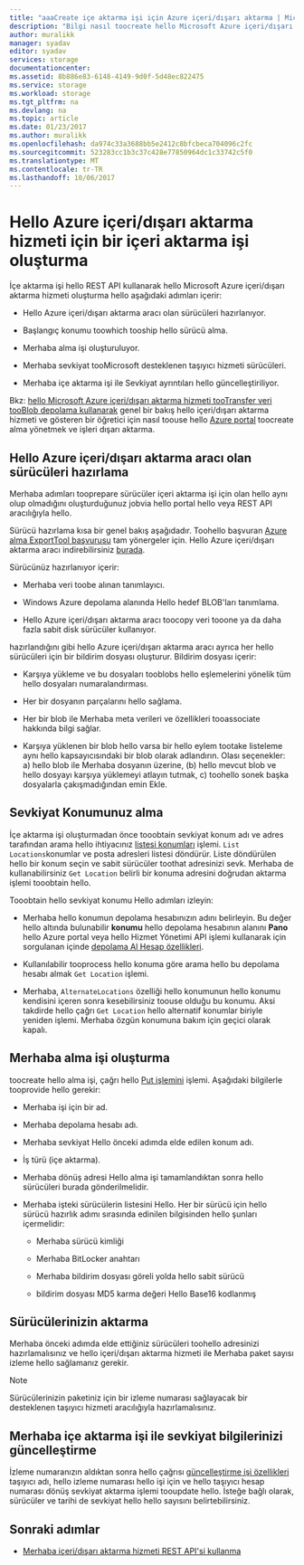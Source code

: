 ```yaml
---
title: "aaaCreate içe aktarma işi için Azure içeri/dışarı aktarma | Microsoft Docs"
description: "Bilgi nasıl toocreate hello Microsoft Azure içeri/dışarı aktarma hizmeti için bir alma."
author: muralikk
manager: syadav
editor: syadav
services: storage
documentationcenter: 
ms.assetid: 8b886e83-6148-4149-9d0f-5d48ec822475
ms.service: storage
ms.workload: storage
ms.tgt_pltfrm: na
ms.devlang: na
ms.topic: article
ms.date: 01/23/2017
ms.author: muralikk
ms.openlocfilehash: da974c33a3688bb5e2412c8bfcbeca704096c2fc
ms.sourcegitcommit: 523283cc1b3c37c428e77850964dc1c33742c5f0
ms.translationtype: MT
ms.contentlocale: tr-TR
ms.lasthandoff: 10/06/2017
---
```

# <a name="creating-an-import-job-for-hello-azure-importexport-service"></a>Hello Azure içeri/dışarı aktarma hizmeti için bir içeri aktarma işi oluşturma

İçe aktarma işi hello REST API kullanarak hello Microsoft Azure içeri/dışarı aktarma hizmeti oluşturma hello aşağıdaki adımları içerir:

-   Hello Azure içeri/dışarı aktarma aracı olan sürücüleri hazırlanıyor.

-   Başlangıç konumu toowhich tooship hello sürücü alma.

-   Merhaba alma işi oluşturuluyor.

-   Merhaba sevkiyat tooMicrosoft desteklenen taşıyıcı hizmeti sürücüleri.

-   Merhaba içe aktarma işi ile Sevkiyat ayrıntıları hello güncelleştiriliyor.

 Bkz: [hello Microsoft Azure içeri/dışarı aktarma hizmeti tooTransfer veri tooBlob depolama kullanarak](storage-import-export-service.md) genel bir bakış hello içeri/dışarı aktarma hizmeti ve gösteren bir öğretici için nasıl toouse hello [Azure portal](https://portal.azure.com/) toocreate alma yönetmek ve işleri dışarı aktarma.

## <a name="preparing-drives-with-hello-azure-importexport-tool"></a>Hello Azure içeri/dışarı aktarma aracı olan sürücüleri hazırlama

Merhaba adımları tooprepare sürücüler içeri aktarma işi için olan hello aynı olup olmadığını oluşturduğunuz jobvia hello portal hello veya REST API aracılığıyla hello.

Sürücü hazırlama kısa bir genel bakış aşağıdadır. Toohello başvuran [Azure alma ExportTool başvurusu](storage-import-export-tool-how-to-v1.md) tam yönergeler için. Hello Azure içeri/dışarı aktarma aracı indirebilirsiniz [burada](http://go.microsoft.com/fwlink/?LinkID=301900).

Sürücünüz hazırlanıyor içerir:

-   Merhaba veri toobe alınan tanımlayıcı.

-   Windows Azure depolama alanında Hello hedef BLOB'ları tanımlama.

-   Hello Azure içeri/dışarı aktarma aracı toocopy veri tooone ya da daha fazla sabit disk sürücüler kullanıyor.

 hazırlandığını gibi hello Azure içeri/dışarı aktarma aracı ayrıca her hello sürücüleri için bir bildirim dosyası oluşturur. Bildirim dosyası içerir:

-   Karşıya yükleme ve bu dosyaları tooblobs hello eşlemelerini yönelik tüm hello dosyaları numaralandırması.

-   Her bir dosyanın parçalarını hello sağlama.

-   Her bir blob ile Merhaba meta verileri ve özellikleri tooassociate hakkında bilgi sağlar.

-   Karşıya yüklenen bir blob hello varsa bir hello eylem tootake listeleme aynı hello kapsayıcısındaki bir blob olarak adlandırın. Olası seçenekler: a) hello blob ile Merhaba dosyanın üzerine, (b) hello mevcut blob ve hello dosyayı karşıya yüklemeyi atlayın tutmak, c) toohello sonek başka dosyalarla çakışmadığından emin Ekle.

## <a name="obtaining-your-shipping-location"></a>Sevkiyat Konumunuz alma

İçe aktarma işi oluşturmadan önce tooobtain sevkiyat konum adı ve adres tarafından arama hello ihtiyacınız [listesi konumları](/rest/api/storageimportexport/listlocations) işlemi. `List Locations`konumlar ve posta adresleri listesi döndürür. Liste döndürülen hello bir konum seçin ve sabit sürücüler toothat adresinizi sevk. Merhaba de kullanabilirsiniz `Get Location` belirli bir konuma adresini doğrudan aktarma işlemi tooobtain hello.

 Tooobtain hello sevkiyat konumu Hello adımları izleyin:

-   Merhaba hello konumun depolama hesabınızın adını belirleyin. Bu değer hello altında bulunabilir **konumu** hello depolama hesabının alanını **Pano** hello Azure portal veya hello Hizmet Yönetimi API işlemi kullanarak için sorgulanan içinde [depolama Al Hesap özellikleri](/rest/api/storagerp/storageaccounts#StorageAccounts_GetProperties).

-   Kullanılabilir tooprocess hello konuma göre arama hello bu depolama hesabı almak `Get Location` işlemi.

-   Merhaba, `AlternateLocations` özelliği hello konumunun hello konumu kendisini içeren sonra kesebilirsiniz toouse olduğu bu konumu. Aksi takdirde hello çağrı `Get Location` hello alternatif konumlar biriyle yeniden işlemi. Merhaba özgün konumuna bakım için geçici olarak kapalı.

## <a name="creating-hello-import-job"></a>Merhaba alma işi oluşturma
toocreate hello alma işi, çağrı hello [Put işlemini](/rest/api/storageimportexport/jobs#Jobs_CreateOrUpdate) işlemi. Aşağıdaki bilgilerle tooprovide hello gerekir:

-   Merhaba işi için bir ad.

-   Merhaba depolama hesabı adı.

-   Merhaba sevkiyat Hello önceki adımda elde edilen konum adı.

-   İş türü (içe aktarma).

-   Merhaba dönüş adresi Hello alma işi tamamlandıktan sonra hello sürücüleri burada gönderilmelidir.

-   Merhaba işteki sürücülerin listesini Hello. Her bir sürücü için hello sürücü hazırlık adımı sırasında edinilen bilgisinden hello şunları içermelidir:

    -   Merhaba sürücü kimliği

    -   Merhaba BitLocker anahtarı

    -   Merhaba bildirim dosyası göreli yolda hello sabit sürücü

    -   bildirim dosyası MD5 karma değeri Hello Base16 kodlanmış

## <a name="shipping-your-drives"></a>Sürücülerinizin aktarma
Merhaba önceki adımda elde ettiğiniz sürücüleri toohello adresinizi hazırlamalısınız ve hello içeri/dışarı aktarma hizmeti ile Merhaba paket sayısı izleme hello sağlamanız gerekir.

> [!NOTE]
>  Sürücülerinizin paketiniz için bir izleme numarası sağlayacak bir desteklenen taşıyıcı hizmeti aracılığıyla hazırlamalısınız.

## <a name="updating-hello-import-job-with-your-shipping-information"></a>Merhaba içe aktarma işi ile sevkiyat bilgilerinizi güncelleştirme
İzleme numaranızın aldıktan sonra hello çağrısı [güncelleştirme işi özellikleri](/api/storageimportexport/jobs#Jobs_Update) taşıyıcı adı, hello izleme numarası hello işi için ve hello taşıyıcı hesap numarası dönüş sevkiyat aktarma işlemi tooupdate hello. İsteğe bağlı olarak, sürücüler ve tarihi de sevkiyat hello hello sayısını belirtebilirsiniz.

## <a name="next-steps"></a>Sonraki adımlar

* [Merhaba içeri/dışarı aktarma hizmeti REST API'si kullanma](storage-import-export-using-the-rest-api.md)
